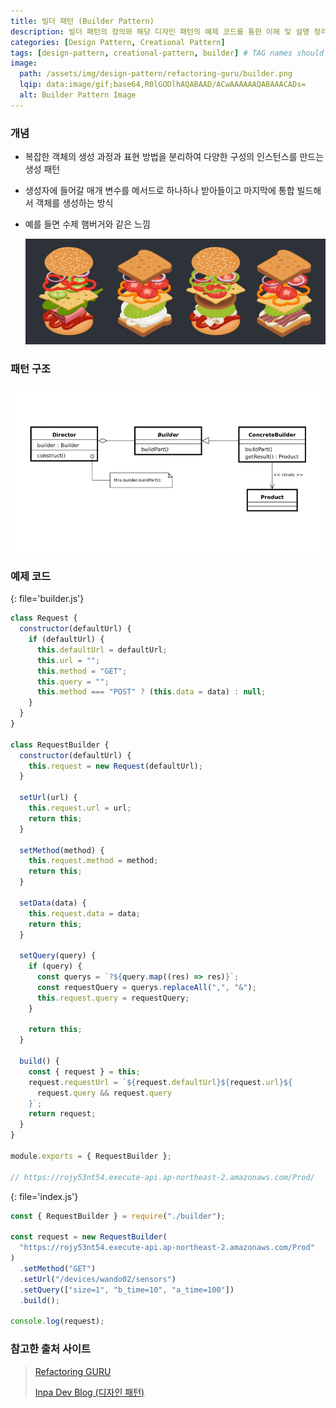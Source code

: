 ```yaml
---
title: 빌더 패턴 (Builder Pattern)
description: 빌더 패턴의 정의와 해당 디자인 패턴의 예제 코드를 통한 이해 및 설명 정리
categories: [Design Pattern, Creational Pattern]
tags: [design-pattern, creational-pattern, builder] # TAG names should always be lowercase
image:
  path: /assets/img/design-pattern/refactoring-guru/builder.png
  lqip: data:image/gif;base64,R0lGODlhAQABAAD/ACwAAAAAAQABAAACADs=
  alt: Builder Pattern Image
---
```


### 개념

- 복잡한 객체의 생성 과정과 표현 방법을 분리하여 다양한 구성의 인스턴스를 만드는 생성 패턴

- 생성자에 들어갈 매개 변수를 메서드로 하나하나 받아들이고 마지막에 통합 빌드해서 객체를 생성하는 방식

- 예를 들면 수제 햄버거와 같은 느낌

  ![builder_example](/assets/img/design-pattern/example/builder_example.png)

### 패턴 구조

![builder](/assets/img/design-pattern/structure/builder.png)

### 예제 코드

{: file='builder.js'}

```js
class Request {
  constructor(defaultUrl) {
    if (defaultUrl) {
      this.defaultUrl = defaultUrl;
      this.url = "";
      this.method = "GET";
      this.query = "";
      this.method === "POST" ? (this.data = data) : null;
    }
  }
}

class RequestBuilder {
  constructor(defaultUrl) {
    this.request = new Request(defaultUrl);
  }

  setUrl(url) {
    this.request.url = url;
    return this;
  }

  setMethod(method) {
    this.request.method = method;
    return this;
  }

  setData(data) {
    this.request.data = data;
    return this;
  }

  setQuery(query) {
    if (query) {
      const querys = `?${query.map((res) => res)}`;
      const requestQuery = querys.replaceAll(",", "&");
      this.request.query = requestQuery;
    }

    return this;
  }

  build() {
    const { request } = this;
    request.requestUrl = `${request.defaultUrl}${request.url}${
      request.query && request.query
    }`;
    return request;
  }
}

module.exports = { RequestBuilder };

// https://rojy53nt54.execute-api.ap-northeast-2.amazonaws.com/Prod/
```

{: file='index.js'}

```js
const { RequestBuilder } = require("./builder");

const request = new RequestBuilder(
  "https://rojy53nt54.execute-api.ap-northeast-2.amazonaws.com/Prod"
)
  .setMethod("GET")
  .setUrl("/devices/wando02/sensors")
  .setQuery(["size=1", "b_time=10", "a_time=100"])
  .build();

console.log(request);
```

### 참고한 출처 사이트

> [Refactoring GURU](https://refactoring.guru/ko/design-patterns)
>
> [Inpa Dev Blog (디자인 패턴)](https://inpa.tistory.com/category/%EB%94%94%EC%9E%90%EC%9D%B8%20%ED%8C%A8%ED%84%B4)
